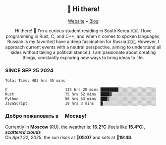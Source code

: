 <h2 align="center">👋 Hi there!</h2>
<p align="center">
  <a href="https://urdekcah.ru">Website</a> •
  <a href="https://urdekcah.blog">Blog</a>
</p>

<p align="center">
  Hi there! 👋 I'm a curious student residing in South Korea 🇰🇷. I love programming in Rust, C, and C++, and when it comes to spoken languages, Russian is my favorite(I have a deep fascination for Russia 🇷🇺, However, I approach current events with a neutral perspective, aiming to understand all sides without taking a political stance.). I am passionate about creating things, constantly exploring new ways to bring ideas to life.
</p>

### SINCE SEP 25 2024
<!--START_SECTION:waka-->
<!--LAST_WAKA_UPDATE:2025-04-22 18:09:11-->
```txt
Total Time: 403 hrs 45 mins

C                          132 hrs 20 mins ████████░░░░░░░░░░░░░░░░░   31.88 %
Rust                       75 hrs 52 mins  ████▓░░░░░░░░░░░░░░░░░░░░   18.28 %
Python                     56 hrs 53 mins  ███▒░░░░░░░░░░░░░░░░░░░░░   13.70 %
JavaScript                 19 hrs 3 mins   █░░░░░░░░░░░░░░░░░░░░░░░░   04.59 %
```
<!--END_SECTION:waka-->

<h3>Добро пожаловать в <img src="https://cdn-icons-png.flaticon.com/512/197/197408.png" width="13"/> Москву!</h3>

<!--START_SECTION:weather:moscow-->
<!--LAST_WEATHER_UPDATE:2025-04-22 18:09:10-->
Currently in **Moscow** (RU), the weather is: **16.2°C** (feels like **15.4°C**), ***scattered clouds***<br/>
On *April 22, 2025*, the *sun rises* at 🌅**05:07** and *sets* at 🌇**19:48**.
<!--END_SECTION:weather-->
